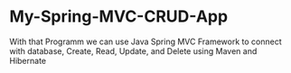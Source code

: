 # My-Spring-MVC-CRUD-App
With that Programm we can use Java Spring MVC Framework to connect with database, Create, Read, Update, and Delete using Maven and Hibernate
